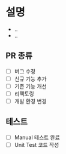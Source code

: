 # 설명

- ..
- ..

## PR 종류

- [ ] 버그 수정
- [ ] 신규 기능 추가
- [ ] 기존 기능 개선
- [ ] 리팩토링
- [ ] 개발 환경 변경

## 테스트

- [ ] Manual 테스트 완료
- [ ] Unit Test 코드 작성
